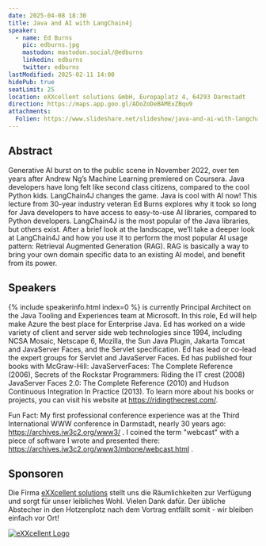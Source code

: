 ```yaml
---
date: 2025-04-08 18:30
title: Java and AI with LangChain4j
speaker:
  - name: Ed Burns
    pic: edburns.jpg
    mastodon: mastodon.social/@edburns
    linkedin: edburns
    twitter: edburns
lastModified: 2025-02-11 14:00
hidePub: true
seatLimit: 25
location: eXXcellent solutions GmbH, Europaplatz 4, 64293 Darmstadt
direction: https://maps.app.goo.gl/ADoZoDeBAMExZBqu9
attachments:
  Folien: https://www.slideshare.net/slideshow/java-and-ai-with-langchain4j-jakarta-ee-and-ai/277677326
---
```


## Abstract

Generative AI burst on to the public scene in November 2022, over ten years after Andrew Ng’s Machine Learning premiered on Coursera. Java developers have long felt like second class citizens, compared to the cool Python kids. LangChain4J changes the game. Java is cool with AI now! This lecture from 30-year industry veteran Ed Burns explores why it took so long for Java developers to have access to easy-to-use AI libraries, compared to Python developers. LangChain4J is the most popular of the Java libraries, but others exist. After a brief look at the landscape, we’ll take a deeper look at LangChain4J and how you use it to perform the most popular AI usage pattern: Retrieval Augmented Generation (RAG). RAG is basically a way to bring your own domain specific data to an existing AI model, and benefit from its power.

## Speakers

{% include speakerinfo.html index=0 %} is currently Principal Architect on the Java Tooling and Experiences team at Microsoft. In this role, Ed will help make Azure the best place for Enterprise Java. Ed has worked on a wide variety of client and server side web technologies since 1994, including NCSA Mosaic, Netscape 6, Mozilla, the Sun Java Plugin, Jakarta Tomcat and JavaServer Faces, and the Servlet specification. Ed has lead or co-lead the expert groups for Servlet and JavaServer Faces. Ed has published four books with McGraw-Hill: JavaServerFaces: The Complete Reference (2006), Secrets of the Rockstar Programmers: Riding the IT crest (2008) JavaServer Faces 2.0: The Complete Reference (2010) and Hudson Continuous Integration In Practice (2013). To learn more about his books or projects, you can visit his website at https://ridingthecrest.com/.

Fun Fact: My first professional conference experience was at the Third International WWW conference in Darmstadt, nearly 30 years ago: https://archives.iw3c2.org/www3/ . I coined the term "webcast" with a piece of software I wrote and presented there: https://archives.iw3c2.org/www3/mbone/webcast.html .

## Sponsoren

Die Firma [eXXcellent solutions](https://www.exxcellent.de/) stellt uns die Räumlichkeiten zur Verfügung und sorgt für unser leibliches Wohl. Vielen Dank dafür. Der übliche Abstecher in den Hotzenplotz nach dem Vortrag entfällt somit - wir bleiben einfach vor Ort!

[![eXXcellent Logo](/images/sponsors/exxcellent.png)](https://www.exxcellent.de/)
